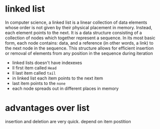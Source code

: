 # linked list
In computer science, a linked list is a linear collection of data elements whose order is not given by their physical placement in memory. Instead, each element points to the next. It is a data structure consisting of a collection of nodes which together represent a sequence. In its most basic form, each node contains: data, and a reference (in other words, a link) to the next node in the sequence. This structure allows for efficient insertion or removal of elements from any position in the sequence during iteration
- linked lists doesn't have indexexes
- ll first item called `Head`
- ll last item called `tail`
- in linked list each item points to the next item
- last item points to the `none` 
- each node spreads out in different places in memory

# advantages over list
insertion and deletion are very quick. depend on item postition
